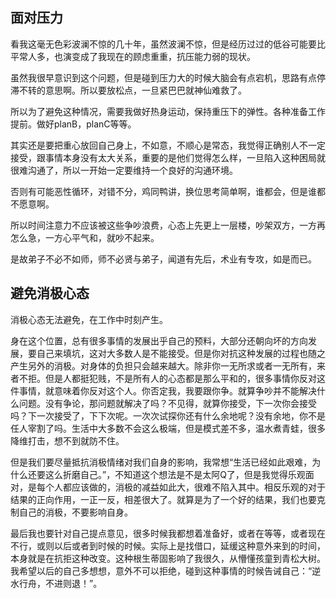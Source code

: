 ## 面对压力

看我这毫无色彩波澜不惊的几十年，虽然波澜不惊，但是经历过过的低谷可能要比平常人多，也演变成了我现在的顾虑重重，抗压能力弱的现状。

虽然我很早意识到这个问题，但是碰到压力大的时候大脑会有点宕机，思路有点停滞不转的意思啊。所以要放松点，一旦紧巴巴就神仙难救了。

所以为了避免这种情况，需要我做好热身运动，保持重压下的弹性。各种准备工作提前。做好planB，planC等等。

其实还是要把重心放回自己身上，不如意，不顺心是常态，我觉得正确别人不一定接受，跟事情本身没有太大关系，重要的是他们觉得怎么样，一旦陷入这种困局就很难沟通了，所以一开始一定要维持一个良好的沟通环境。

否则有可能恶性循环，对错不分，鸡同鸭讲，换位思考简单啊，谁都会，但是谁都不愿意啊。

所以时间注意力不应该被这些争吵浪费，心态上先更上一层楼，吵架双方，一方再怎么急，一方心平气和，就吵不起来。

是故弟子不必不如师，师不必贤与弟子，闻道有先后，术业有专攻，如是而已。


## 避免消极心态

消极心态无法避免，在工作中时刻产生。

身在这个位置，总有很多事情的发展出乎自己的预料，大部分还朝向坏的方向发展，要自己来填坑，这对大多数人是不能接受。但是你对抗这种发展的过程也随之产生另外的消极。对身体的负担只会越来越大。除非你一无所求或者一无所有，来者不拒。但是人都挺犯贱，不是所有人的心态都是那么平和的，很多事情你反对这件事情，就意味着你反对这个人。你否定我，我要跟你争。就算争吵并不能解决什么问题。没有争论，那问题就解决了吗？不见得，就算你接受，下一次你会接受吗？下一次接受了，下下次呢。一次次试探你还有什么余地呢？没有余地，你不是任人宰割了吗。生活中大多数不会这么极端，但是模式差不多，温水煮青蛙，很多降维打击，想不到就防不住。

但是我们要尽量抵抗消极情绪对我们自身的影响，我常想“生活已经如此艰难，为什么还要这么折磨自己。”，不知道这个想法是不是太阿Q了，但是我觉得乐观面对，是每个人都应该做的，消极的减益如此大，很难不陷入其中。相反乐观的对于结果的正向作用，一正一反，相差很大了。就算是为了一个好的结果，我们也要克制自己的消极，不要影响自身。

最后我也要针对自己提点意见，很多时候我都想着准备好，或者在等等，或者现在不行，或则以后或者到时候的时候。实际上是找借口，延缓这种意外来到的时间，本身就是在抗拒这种改变。这种根生蒂固影响了我很久，从懵懂孩童到青松大树。我希望以后的自己多想想，意外不可以拒绝，碰到这种事情的时候告诫自己：“逆水行舟，不进则退！”。

